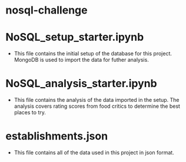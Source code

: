 # nosql-challenge

# NoSQL_setup_starter.ipynb
- This file contains the initial setup of the database for this project. MongoDB is used to import the data for futher analysis.

# NoSQL_analysis_starter.ipynb
- This file contains the analysis of the data imported in the setup. The analysis covers rating scores from food critics to determine the best places to try.

# establishments.json
- This file contains all of the data used in this project in json format.

